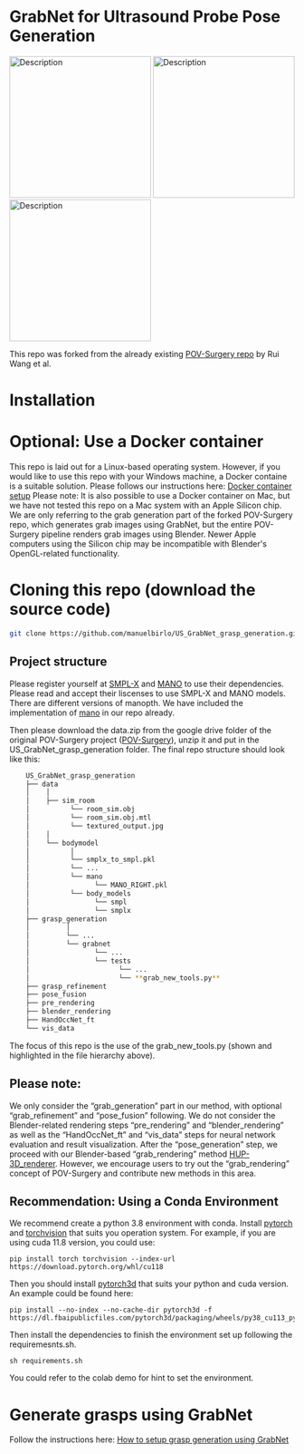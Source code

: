# GrabNet for Ultrasound Probe Pose Generation

<img src="assets/images/GrabNet_Voluson_grasps.gif" width="250" height="250" alt="Description"> <img src="assets/images/GrabNet_single_Voluson_grasp1.gif" width="250" height="250" alt="Description"> <img src="assets/images/GrabNet_single_Voluson_grasp2.gif" width="250" height="250" alt="Description">

This repo was forked from the already existing [POV-Surgery repo](https://github.com/BatFaceWayne/POV_Surgery) by Rui Wang et al. 

# Installation 

# Optional: Use a Docker container

This repo is laid out for a Linux-based operating system. However, if you would like to use this repo with your Windows machine, a Docker containe is a suitable solution. Please follows our instructions here: [Docker container setup](./Docker/README.md)
Please note: It is also possible to use a Docker container on Mac, but we have not tested this repo on a Mac system with an Apple Silicon chip. We are only referring to the grab generation part of the forked POV-Surgery repo, which generates grab images using GrabNet, but the entire POV-Surgery pipeline renders grab images using Blender.
Newer Apple computers using the Silicon chip may be incompatible with Blender's OpenGL-related functionality.

# Cloning this repo (download the source code)
```sh
git clone https://github.com/manuelbirlo/US_GrabNet_grasp_generation.git
```

## Project structure
Please register yourself at [SMPL-X](https://smpl-x.is.tue.mpg.de/login.php) and [MANO](https://mano.is.tue.mpg.de/login.php) to use their dependencies. Please read and accept their liscenses to use SMPL-X and MANO models. There are different versions of manopth. We have included the implementation of [mano](https://github.com/otaheri/MANO) in our repo already.

Then please download the data.zip from the google drive folder of the original POV-Surgery project ([POV-Surgery](https://drive.google.com/drive/folders/1nSDig2cEHscCPgG10-VcSW3Q1zKge4tP?usp=drive_link)), unzip it and put in the US_GrabNet_grasp_generation folder. 
The final repo structure should look like this:

```bash
    US_GrabNet_grasp_generation
    ├── data
    │    │
    │    ├── sim_room
    │          └── room_sim.obj
    │          └── room_sim.obj.mtl
    │          └── textured_output.jpg
    │    │
    │    └── bodymodel
    │          │
    │          └── smplx_to_smpl.pkl
    │          └── ...
    │          └── mano
    │                └── MANO_RIGHT.pkl
    │          └── body_models
    │                └── smpl
    │                └── smplx
    ├── grasp_generation
    │         │
    │         └── ...
    │         └── grabnet
    │                └── ...
    │                └── tests
    │                      └── ...
    │                      └── **grab_new_tools.py**
    ├── grasp_refinement
    ├── pose_fusion
    ├── pre_rendering
    ├── blender_rendering
    ├── HandOccNet_ft
    └── vis_data

```
The focus of this repo is the use of the grab_new_tools.py (shown and highlighted in the file hierarchy above).

## Please note: 
We only consider the “grab_generation” part in our method, with optional “grab_refinement” and “pose_fusion” following.
We do not consider the Blender-related rendering steps “pre_rendering” and “blender_rendering” as well as the “HandOccNet_ft” and “vis_data” steps for neural network evaluation and result visualization. After the “pose_generation” step, we proceed with our Blender-based “grab_rendering” method [HUP-3D_renderer](https://github.com/manuelbirlo/HUP-3D_renderer). However, we encourage users to try out the “grab_rendering” concept of POV-Surgery and contribute new methods in this area.

## Recommendation: Using a Conda Environment
We recommend create a python 3.8 environment with conda. Install [pytorch](https://pytorch.org) and [torchvision](https://www.google.com/url?sa=t&rct=j&q=&esrc=s&source=web&cd=&ved=2ahUKEwjR4K2m8NmBAxVNSfEDHeMhCNAQFnoECBgQAQ&url=https%3A%2F%2Fpytorch.org%2Fvision%2F&usg=AOvVaw1cAB7MRIgRgtMiD3UKEL-9&opi=89978449) that suits you operation system. For example, if you are using cuda 11.8 version, you could use:

```Shell
pip install torch torchvision --index-url https://download.pytorch.org/whl/cu118
```
Then you should install [pytorch3d](https://github.com/facebookresearch/pytorch3d/tree/main) that suits your python and cuda version. An example could be found here: 

```Shell
pip install --no-index --no-cache-dir pytorch3d -f https://dl.fbaipublicfiles.com/pytorch3d/packaging/wheels/py38_cu113_pyt1110/download.html
```
Then install the dependencies to finish the environment set up following the requiremesnts.sh. 
```Shell
sh requirements.sh
```
You could refer to the colab demo for hint to set the environment.

# Generate grasps using GrabNet

Follow the instructions here: [How to setup grasp generation using GrabNet](grasp_generation/README.md)



